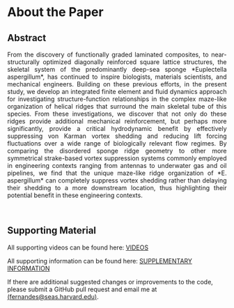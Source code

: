 # About the Paper

<!-- {% include youtubePlayer.html id="u16FjNGMoEs?autoplay=1" %} -->

## Abstract

<div style="text-align: justify"> 
From the discovery of functionally graded laminated composites, to near-structurally optimized diagonally reinforced square lattice structures, the skeletal system of the predominantly deep-sea sponge *Euplectella aspergillum*, has continued to inspire biologists, materials scientists, and mechanical engineers.  Building on these previous efforts, in the present study, we develop an integrated finite element and fluid dynamics approach for investigating structure-function relationships in the complex maze-like organization of helical ridges that surround the main skeletal tube of this species.  From these investigations, we discover that not only do these ridges provide additional mechanical reinforcement, but perhaps more significantly, provide a critical hydrodynamic benefit by effectively suppressing von Karman vortex shedding and reducing lift forcing fluctuations over a wide range of biologically relevant flow regimes. By comparing the disordered sponge ridge geometry to other more symmetrical strake-based vortex suppression systems commonly employed in engineering contexts ranging from antennas to underwater gas and oil pipelines, we find that the unique maze-like ridge organization of *E. aspergillum* can completely suppress vortex shedding rather than delaying their shedding to a more downstream location, thus highlighting their potential benefit in these engineering contexts.  

</div>

<p>&nbsp;</p>


## Supporting Material

All supporting videos can be found here: [VIDEOS](./videos)

All supporting information can be found here: [SUPPLEMENTARY INFORMATION](./si)

If there are additional suggested changes or improvements to the code, please submit a GitHub pull request and email me at [(fernandes@seas.harvard.edu)](mailto:fernandes@seas.harvard.edu).
